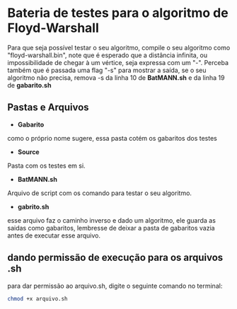# Bateria de testes para o algoritmo  de Floyd-Warshall

Para que seja possível testar o seu algoritmo, compile o seu algoritmo como "floyd-warshall.bin", note que é esperado que a distância infinita, ou impossibilidade de chegar à um vértice, seja expressa com um "-". Perceba também que é passada uma flag "-s" para mostrar a saída, se o seu algoritmo não precisa, remova -s da linha 10 de __BatMANN.sh__ e da linha 19 de __gabarito.sh__

## Pastas e Arquivos

- __Gabarito__

como o próprio nome sugere, essa pasta cotém os gabaritos dos testes

- __Source__

Pasta com os testes em si.

- __BatMANN.sh__

Arquivo de script com os comando para testar o seu algoritmo.

- __gabrito.sh__

esse arquivo faz o caminho inverso e dado um algoritmo, ele guarda as saidas como gabaritos, lembresse de deixar a pasta de gabaritos vazia antes de executar esse arquivo.

## dando permissão de execução para os arquivos .sh

para dar permissão ao arquivo.sh, digite o seguinte comando no terminal:

```bash
chmod +x arquivo.sh
```
